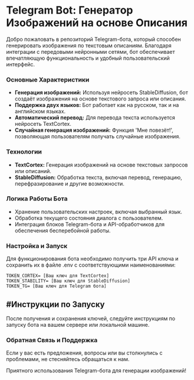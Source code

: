 # Telegram Bot: Генератор Изображений на основе Описания

Добро пожаловать в репозиторий Telegram-бота, который способен генерировать изображения по текстовым описаниям. Благодаря интеграции с передовыми нейронными сетями, бот обеспечивает впечатляющую функциональность и удобный пользовательский интерфейс.

### Основные Характеристики

- <b>Генерация изображений:</b> Используя нейросеть StableDiffusion, бот создаёт изображения на основе текстового запроса или описания.
- <b>Поддержка двух языков:</b> Бот работает как на русском, так и на английском языках.
- <b>Автоматический перевод:</b> Для перевода текста используется нейросеть TextCortex.
- <b>Случайная генерация изображений:</b> Функция 'Мне повезёт!', позволяющая пользователям получать случайные изображения.


### Технологии

- <b>TextCortex:</b> Генерация изображений на основе текстовых запросов или описаний.
- <b>StableDiffusion:</b> Обработка текста, включая перевод, генерацию, перефразирование и другие возможности.

### Логика Работы Бота

- Хранение пользовательских настроек, включая выбранный язык.
- Обработка текущего состояния диалога с пользователем.
- Интеграция блоков Telegram-бота и API-обработчиков для обеспечения бесперебойной работы.

### Настройка и Запуск

Для функционирования бота необходимо получить три API ключа и сохранить их в файле .env с соответствующими наименованиями:
```
TOKEN_CORTEX= [Ваш ключ для TextCortex]
TOKEN_STABILITY= [Ваш ключ для StableDiffusion]
TOKEN_TG= [Ваш ключ для Telegram бота]
```

## #Инструкции по Запуску

После получения и сохранения ключей, следуйте инструкциям по запуску бота на вашем сервере или локальной машине.

### Обратная Связь и Поддержка

Если у вас есть предложения, вопросы или вы столкнулись с проблемами, не стесняйтесь обращаться к нам.

Приятного использования Telegram-бота для генерации изображений!